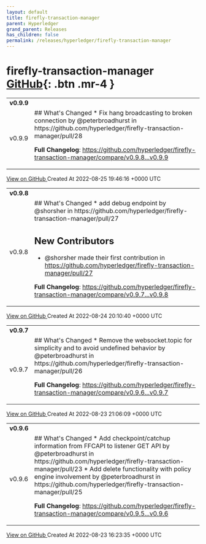 ```yaml
---
layout: default
title: firefly-transaction-manager
parent: Hyperledger
grand_parent: Releases
has_children: false
permalink: /releases/hyperledger/firefly-transaction-manager
---
```


# firefly-transaction-manager <span class="fs-3 right-align">[GitHub](https://github.com/hyperledger/firefly-transaction-manager){: .btn .mr-4 }</span>


<div>
    <table>
        <tr>
            <td colspan="2">
                <b>
                    v0.9.9
                </b>
            </td>
        </tr>
        <tr>
            <td>
                <span class="chip">
                    v0.9.9
                </span>
            </td>
            <td>
                ## What's Changed
* Fix hang broadcasting to broken connection by @peterbroadhurst in https://github.com/hyperledger/firefly-transaction-manager/pull/28


**Full Changelog**: https://github.com/hyperledger/firefly-transaction-manager/compare/v0.9.8...v0.9.9
            </td>
        </tr>
    </table>
    <a href="https://github.com/hyperledger/firefly-transaction-manager/releases/tag/v0.9.9" class=".btn">
        View on GitHub
    </a>
    <span class="right-align">
        Created At 2022-08-25 19:46:16 +0000 UTC
    </span>
</div>

<div>
    <table>
        <tr>
            <td colspan="2">
                <b>
                    v0.9.8
                </b>
            </td>
        </tr>
        <tr>
            <td>
                <span class="chip">
                    v0.9.8
                </span>
            </td>
            <td>
                ## What's Changed
* add debug endpoint by @shorsher in https://github.com/hyperledger/firefly-transaction-manager/pull/27

## New Contributors
* @shorsher made their first contribution in https://github.com/hyperledger/firefly-transaction-manager/pull/27

**Full Changelog**: https://github.com/hyperledger/firefly-transaction-manager/compare/v0.9.7...v0.9.8
            </td>
        </tr>
    </table>
    <a href="https://github.com/hyperledger/firefly-transaction-manager/releases/tag/v0.9.8" class=".btn">
        View on GitHub
    </a>
    <span class="right-align">
        Created At 2022-08-24 20:10:40 +0000 UTC
    </span>
</div>

<div>
    <table>
        <tr>
            <td colspan="2">
                <b>
                    v0.9.7
                </b>
            </td>
        </tr>
        <tr>
            <td>
                <span class="chip">
                    v0.9.7
                </span>
            </td>
            <td>
                ## What's Changed
* Remove the websocket.topic for simplicity and to avoid undefined behavior by @peterbroadhurst in https://github.com/hyperledger/firefly-transaction-manager/pull/26


**Full Changelog**: https://github.com/hyperledger/firefly-transaction-manager/compare/v0.9.6...v0.9.7
            </td>
        </tr>
    </table>
    <a href="https://github.com/hyperledger/firefly-transaction-manager/releases/tag/v0.9.7" class=".btn">
        View on GitHub
    </a>
    <span class="right-align">
        Created At 2022-08-23 21:06:09 +0000 UTC
    </span>
</div>

<div>
    <table>
        <tr>
            <td colspan="2">
                <b>
                    v0.9.6
                </b>
            </td>
        </tr>
        <tr>
            <td>
                <span class="chip">
                    v0.9.6
                </span>
            </td>
            <td>
                ## What's Changed
* Add checkpoint/catchup information from FFCAPI to listener GET API by @peterbroadhurst in https://github.com/hyperledger/firefly-transaction-manager/pull/23
* Add delete functionality with policy engine involvement by @peterbroadhurst in https://github.com/hyperledger/firefly-transaction-manager/pull/25


**Full Changelog**: https://github.com/hyperledger/firefly-transaction-manager/compare/v0.9.5...v0.9.6
            </td>
        </tr>
    </table>
    <a href="https://github.com/hyperledger/firefly-transaction-manager/releases/tag/v0.9.6" class=".btn">
        View on GitHub
    </a>
    <span class="right-align">
        Created At 2022-08-23 16:23:35 +0000 UTC
    </span>
</div>

